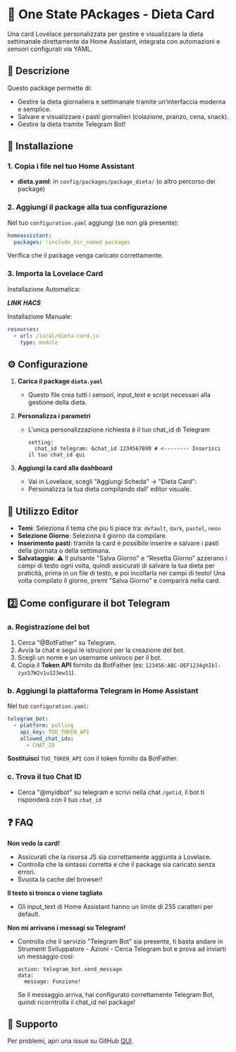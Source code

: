 # 🥗 One State PAckages - Dieta Card

Una card Lovelace personalizzata per gestire e visualizzare la dieta settimanale direttamente da Home Assistant, integrata con automazioni e sensori configurati via YAML.

## 🚀 Descrizione

Questo package permette di:
- Gestire la dieta giornaliera e settimanale tramite un’interfaccia moderna e semplice.
- Salvare e visualizzare i pasti giornalieri (colazione, pranzo, cena, snack).
- Gestire la dieta tramite Telegram Bot!

## 📂 Installazione

### 1. Copia i file nel tuo Home Assistant

- **dieta.yaml**: in `config/packages/package_dieta/` (o altro percorso dei package)

### 2. Aggiungi il package alla tua configurazione

Nel tuo `configuration.yaml` aggiungi (se non già presente):

```yaml
homeassistant:
  packages: !include_dir_named packages
```

Verifica che il package venga caricato correttamente.

### 3. Importa la Lovelace Card
Installazione Automatica:

***LINK HACS***

Installazione Manuale:
```yaml
resources:
  - url: /local/dieta-card.js
    type: module
```

## ⚙️ Configurazione

1. **Carica il package `dieta.yaml`**
   - Questo file crea tutti i sensori, input_text e script necessari alla gestione della dieta.

2. **Personalizza i parametri**
   - L'unica personalizzazione richiesta è il tuo chat_id di Telegram
     ```
     setting:
       chat_id telegram: &chat_id 1234567890 # <-------- Inserisci il tuo chat_id qui
     ```

3. **Aggiungi la card alla dashboard**
   - Vai in Lovelace, scegli "Aggiungi Scheda" → "Dieta Card":
   - Personalizza la tua dieta compilando dall' editor visuale.
  
## 📝 Utilizzo Editor

- **Temi**: Seleziona il tema che piu ti piace tra: `default`, `dark`, `pastel`, `neon`
- **Selezione Giorno**: Seleziona il giorno da compilare.
- **Inserimento pasti**: tramite la card è possibile inserire e salvare i pasti della giornata o della settimana.
- **Salvataggio**: ⚠️ Il pulsante "Salva Giorno" e "Resetta Giorno" azzerano i campi di testo ogni volta, quindi assicurati di salvare la tua dieta per praticità, prima in un file di testo, e poi incollarla nei campi di testo!
  Una volta compilato il giorno, premi "Salva Giorno" e comparirà nella card.


## 2️⃣ Come configurare il bot Telegram

### a. Registrazione del bot

1. Cerca “@BotFather” su Telegram.
2. Avvia la chat e segui le istruzioni per la creazione del bot.
3. Scegli un nome e un username univoco per il bot.
4. Copia il **Token API** fornito da BotFather (es: `123456:ABC-DEF1234ghIkl-zyx57W2v1u123ew11`).

### b. Aggiungi la piattaforma Telegram in Home Assistant

Nel tuo `configuration.yaml`:

```yaml
telegram_bot:
  - platform: polling
    api_key: TUO_TOKEN_API
    allowed_chat_ids:
      - CHAT_ID
```

**Sostituisci** `TUO_TOKEN_API` con il token fornito da BotFather.

### c. Trova il tuo Chat ID

- Cerca "@myidbot" su telegram e scrivi nella chat `/getid`, il bot ti risponderà con il tuo `chat_id`
  

## ❓ FAQ

**Non vedo la card!**
- Assicurati che la risorsa JS sia correttamente aggiunta a Lovelace.
- Controlla che la sintassi corretta e che il package sia caricato senza errori.
- Svuota la cache del browser!

**Il testo si tronca o viene tagliato**
- Gli input_text di Home Assistant hanno un limite di 255 caratteri per default.

**Non mi arrivano i messagi su Telegram!**
- Controlla che il servizio "Telegram Bot" sia presente, ti basta andare in Strumenti Sviluppatore - Azioni - Cerca Telegram bot e prova ad inviarti un messaggio cosi:
  ```
  action: telegram_bot.send_message
  data:
    message: Funziono!
  ```
  Se il messaggio arriva, hai configurato correttamente Telegram Bot, quindi ricorntrolla il chat_id nel package!
  
## 🤝 Supporto

Per problemi, apri una issue su GitHub [QUI]().
